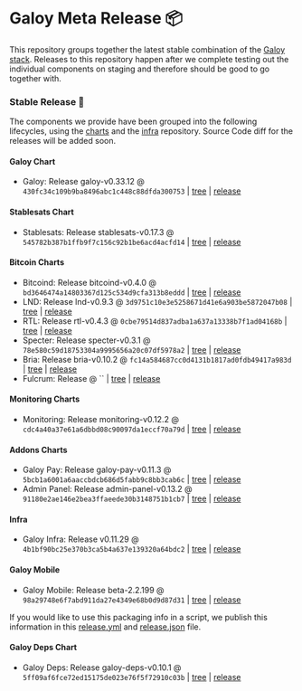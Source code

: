# Galoy Meta Release 📦

This repository groups together the latest stable combination of the [Galoy stack](https://github.com/GaloyMoney/awesome-galoy#tech-components).
Releases to this repository happen after we complete testing out the individual components on staging and therefore should be good to go together with.

### Stable Release 🎉

The components we provide have been grouped into the following lifecycles, using the [charts](https://github.com/GaloyMoney/charts) and the [infra](https://github.com/GaloyMoney/galoy-infra) repository.
Source Code diff for the releases will be added soon.

#### Galoy Chart
- Galoy: Release galoy-v0.33.12 @ `430fc34c109b9ba8496abc1c448c88dfda300753` | [tree](https://github.com/GaloyMoney/charts/tree/430fc34c109b9ba8496abc1c448c88dfda300753/charts/galoy) | [release](https://github.com/GaloyMoney/charts/releases/tag/galoy-v0.33.12)

#### Stablesats Chart
- Stablesats: Release stablesats-v0.17.3 @ `545782b387b1ffb9f7c156c92b1be6acd4acfd14` | [tree](https://github.com/GaloyMoney/charts/tree/545782b387b1ffb9f7c156c92b1be6acd4acfd14/charts/stablesats) | [release](https://github.com/GaloyMoney/charts/releases/tag/stablesats-v0.17.3)

#### Bitcoin Charts
- Bitcoind: Release bitcoind-v0.4.0 @ `bd3646474a14803367d125c534d9cfa313b8eddd` | [tree](https://github.com/GaloyMoney/charts/tree/bd3646474a14803367d125c534d9cfa313b8eddd/charts/bitcoind) | [release](https://github.com/GaloyMoney/charts/releases/tag/bitcoind-v0.4.0)
- LND: Release lnd-v0.9.3 @ `3d9751c10e3e5258671d41e6a903be5872047b08` | [tree](https://github.com/GaloyMoney/charts/tree/3d9751c10e3e5258671d41e6a903be5872047b08/charts/lnd) | [release](https://github.com/GaloyMoney/charts/releases/tag/lnd-v0.9.3)
- RTL: Release rtl-v0.4.3 @ `0cbe79514d837adba1a637a13338b7f1ad04168b` | [tree](https://github.com/GaloyMoney/charts/tree/0cbe79514d837adba1a637a13338b7f1ad04168b/charts/rtl) | [release](https://github.com/GaloyMoney/charts/releases/tag/rtl-v0.4.3)
- Specter: Release specter-v0.3.1 @ `78e580c59d18753304a9995656a20c07df5978a2` | [tree](https://github.com/GaloyMoney/charts/tree/78e580c59d18753304a9995656a20c07df5978a2/charts/specter) | [release](https://github.com/GaloyMoney/charts/releases/tag/specter-v0.3.1)
- Bria: Release bria-v0.10.2 @ `fc14a584687cc0d4131b1817ad0fdb49417a983d` | [tree](https://github.com/GaloyMoney/charts/tree/fc14a584687cc0d4131b1817ad0fdb49417a983d/charts/bria) | [release](https://github.com/GaloyMoney/charts/releases/tag/bria-v0.10.2)
- Fulcrum: Release  @ `` | [tree](https://github.com/GaloyMoney/charts/tree//charts/fulcrum) | [release](https://github.com/GaloyMoney/charts/releases/tag/)

#### Monitoring Charts
- Monitoring: Release monitoring-v0.12.2 @ `cdc4a40a37e61a6dbbd08c90097da1eccf70a79d` | [tree](https://github.com/GaloyMoney/charts/tree/cdc4a40a37e61a6dbbd08c90097da1eccf70a79d/charts/monitoring) | [release](https://github.com/GaloyMoney/charts/releases/tag/monitoring-v0.12.2)

#### Addons Charts
- Galoy Pay: Release galoy-pay-v0.11.3 @ `5bcb1a6001a6aaccbdcb686d5fabb9c8bb3cab6c` | [tree](https://github.com/GaloyMoney/charts/tree/5bcb1a6001a6aaccbdcb686d5fabb9c8bb3cab6c/charts/galoy-pay) | [release](https://github.com/GaloyMoney/charts/releases/tag/galoy-pay-v0.11.3)
- Admin Panel: Release admin-panel-v0.13.2 @ `91180e2ae146e2bea3ffaeede30b3148751b1cb7` | [tree](https://github.com/GaloyMoney/charts/tree/91180e2ae146e2bea3ffaeede30b3148751b1cb7/charts/admin-panel) | [release](https://github.com/GaloyMoney/charts/releases/tag/admin-panel-v0.13.2)

#### Infra

- Galoy Infra: Release v0.11.29 @ `4b1bf90bc25e370b3ca5b4a637e139320a64bdc2` | [tree](https://github.com/GaloyMoney/galoy-infra/tree/4b1bf90bc25e370b3ca5b4a637e139320a64bdc2) | [release](https://github.com/GaloyMoney/galoy-infra/releases/tag/v0.11.29)

#### Galoy Mobile

- Galoy Mobile: Release beta-2.2.199 @ `98a29748e6f7abd911da27e4349e68b0d9d87d31` | [tree](https://github.com/GaloyMoney/galoy-mobile/tree/98a29748e6f7abd911da27e4349e68b0d9d87d31) | [release](https://github.com/GaloyMoney/galoy-mobile/releases/tag/beta-2.2.199)

If you would like to use this packaging info in a script, we publish this information in this [release.yml](./release.yml) and [release.json](./release.json) file.

#### Galoy Deps Chart
- Galoy Deps: Release galoy-deps-v0.10.1 @ `5ff09af6fce72ed15175de023e76f5f72910c03b` | [tree](https://github.com/GaloyMoney/charts/tree/5ff09af6fce72ed15175de023e76f5f72910c03b/charts/galoy-deps) | [release](https://github.com/GaloyMoney/charts/releases/tag/galoy-deps-v0.10.1)
